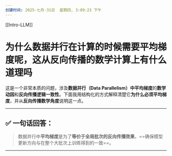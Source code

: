 ```yaml
---
创建时间: 2025-七月-31日  星期四, 3:09:23 下午
---
```

[[Intro-LLM]]



# 为什么数据并行在计算的时候需要平均梯度呢，这从反向传播的数学计算上有什么道理吗

这是一个非常本质的问题，涉及**数据并行（Data Parallelism）中平均梯度**的**数学动因**和**反向传播逻辑一致性**。下面我用结构化的方式解释清楚它**为什么必须平均梯度**，并从**反向传播数学角度**说明这一点。

---

## ✅ 一句话回答：

> 数据并行中**平均梯度**是为了**等价于全局批次的反向传播效果**，==确保模型更新方向与在整个大批次上训练得到的一致==。

---
